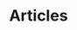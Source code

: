 ---
title: Articles
description: "A helpful library of e-commerce articles on everything from B2B and B2C to product data, supply chain integration, order fulfillment and more."
lead: "Take a look at our helpful library of e-commerce articles: giving you the information you need to work smarter, not harder. You’ll find articles on everything from B2B and B2C to product data, supply chain integration, order fulfillment and more."
menu: main
---